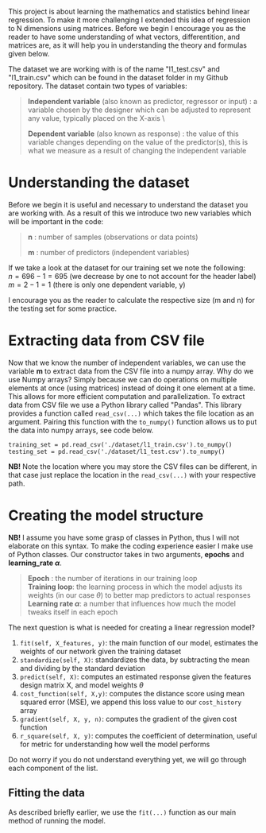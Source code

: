 This project is about learning the mathematics and statistics behind linear regression. To make it more challenging I extended this idea of regression to N dimensions using matrices. Before we begin I encourage you as the reader to have some understanding of what vectors, differentition, and matrices are, as it will help you in understanding the theory and formulas given below.

The dataset we are working with is of the name "l1_test.csv" and "l1_train.csv" which can be found in the dataset folder in my Github repository. The dataset contain two types of variables: 

>**Independent variable** (also known as predictor, regressor or input) : a variable chosen by the designer which can be adjusted to represent any value, typically placed on the X-axis \
>
>**Dependent variable** (also known as response) : the value of this variable changes depending on the value of the predictor(s), this is what we measure as a result of changing the independent variable

# Understanding the dataset
Before we begin it is useful and necessary to understand the dataset you are working with. As a result of this we introduce two new variables which will be important in the code:

>
>**n** : number of samples (observations or data points)
>
>**m** : number of predictors (independent variables)

If we take a look at the dataset for our training set we note the following: \
$n =  696 - 1 = 695$ (we decrease by one to not account for the header label) \
$m = 2 - 1 = 1$ (there is only one dependent variable, y) 

I encourage you as the reader to calculate the respective size (m and n) for the testing set for some practice.

# Extracting data from CSV file
Now that we know the number of independent variables, we can use the variable **m** to extract data from the CSV file into a numpy array. 
Why do we use Numpy arrays? Simply because we can do operations on multiple elements at once (using matrices) instead of doing it one element at a time. This allows for more efficient computation and parallelization. 
To extract data from CSV file we use a Python library called "Pandas". This library provides a function called `read_csv(...)` which takes the file location as an argument. 
Pairing this function with the `to_numpy()` function allows us to put the data into numpy arrays, see code below.

```
training_set = pd.read_csv('./dataset/l1_train.csv').to_numpy()
testing_set = pd.read_csv('./dataset/l1_test.csv').to_numpy()
```
**NB!** Note the location where you may store the CSV files can be different, in that case just replace the location in the `read_csv(...)` with your respective path.

# Creating the model structure
**NB!** I assume you have some grasp of classes in Python, thus I will not elaborate on this syntax.
To make the coding experience easier I make use of Python classes. Our constructor takes in two arguments, **epochs** and **learning_rate $\alpha$**.

> **Epoch** : the number of iterations in our training loop \
> **Training loop**: the learning process in which the model adjusts its weights (in our case $\theta$) to better map predictors to actual responses \
> **Learning rate $\alpha$**: a number that influences how much the model tweaks itself in each epoch

The next question is what is needed for creating a linear regression model?
1. `fit(self, X_features, y)`: the main function of our model, estimates the weights of our network given the training dataset
2. `standardize(self, X)`: standardizes the data, by subtracting the mean and dividing by the standard deviation
3. `predict(self, X)`: computes an estimated response given the features design matrix X, and model weights $\theta$
4. `cost_function(self, X,y)`: computes the distance score using mean squared error (MSE), we append this loss value to our `cost_history` array
5. `gradient(self, X, y, n)`: computes the gradient of the given cost function
6. `r_square(self, X, y)`: computes the coefficient of determination, useful for metric for understanding how well the model performs

Do not worry if you do not understand everything yet, we will go through each component of the list. 

## Fitting the data
As described briefly earlier, we use the `fit(...)` function as our main method of running the model. 
